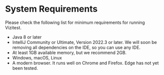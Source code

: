# System Requirements
Please check the following list for minimum requirements for running Vizitest.

- Java 8 or later
- IntelliJ Community or Ultimate, Version 2022.3 or later. We will soon be removing all dependencies on the IDE, so you can use any IDE.
- At least 1GB available memory, but we recommend 2GB.
- Windows, macOS, Linux
- A modern browser. It runs well on Chrome and Firefox. Edge has not yet been tested.

